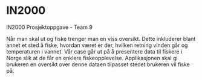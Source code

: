 # IN2000
IN2000 Prosjektoppgave - Team 9

Når man skal ut og fiske trenger man en viss oversikt. Dette inkluderer blant annet et sted å fiske, hvordan været er der, hvilken retning vinden går og temperaturen i vannet. Vår case går ut på å presentere data til fiskere i Norge slik at de får en enklere fiskeopplevelse. Applikasjonen skal gi brukeren en oversikt over denne dataen tilpasset stedet brukeren vil fiske på. 
